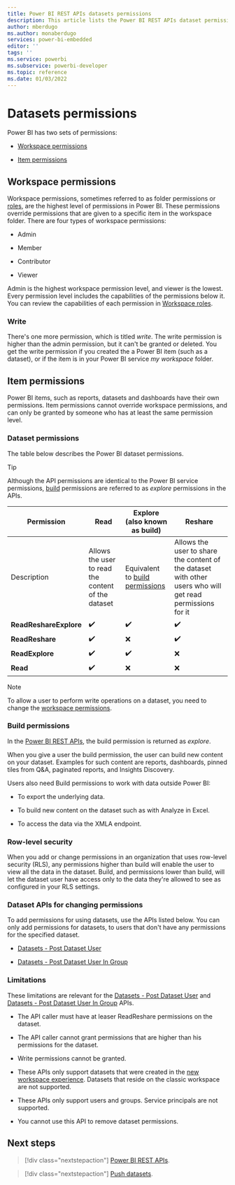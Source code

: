 ```yaml
---
title: Power BI REST APIs datasets permissions
description: This article lists the Power BI REST APIs dataset permissionss
author: mberdugo
ms.author: monaberdugo
services: power-bi-embedded
editor: ''
tags: ''
ms.service: powerbi
ms.subservice: powerbi-developer
ms.topic: reference
ms.date: 01/03/2022
---
```


# Datasets permissions

Power BI has two sets of permissions:

* [Workspace permissions](#workspace-permissions)

* [Item permissions](#item-permissions)

## Workspace permissions

Workspace permissions, sometimes referred to as folder permissions or [roles](./../collaborate-share/service-roles-new-workspaces.md), are the highest level of permissions in Power BI. These permissions override permissions that are given to a specific item in the workspace folder. There are four types of workspace permissions:

* Admin

* Member

* Contributor

* Viewer

Admin is the highest workspace permission level, and viewer is the lowest. Every permission level includes the capabilities of the permissions below it. You can review the capabilities of each permission in [Workspace roles](./../collaborate-share/service-roles-new-workspaces.md#workspace-roles).

### Write

There's one more permission, which is titled *write*. The write permission is higher than the admin permission, but it can't be granted or deleted. You get the write permission if you created the a Power BI item (such as a dataset), or if the item is in your Power BI service *my workspace* folder.

## Item permissions

Power BI items, such as reports, datasets and dashboards have their own permissions. Item permissions cannot override workspace permissions, and can only be granted by someone who has at least the same permission level.

### Dataset permissions

The table below describes the Power BI dataset permissions.

>[!TIP]
>Although the API permissions are identical to the Power BI service permissions, [build](#build) permissions are referred to as *explore* permissions in the APIs.

|Permission             |Read     |Explore (also known as build)  |Reshare  |
|-----------------------|---------|---------|---------|
|Description            |Allows the user to read the content of the dataset|Equivalent to [build permissions](#build-permisions) |Allows the user to share the content of the dataset with other users who will get read permissions for it |
|**ReadReshareExplore** |✔️       |✔️      |✔️       |
|**ReadReshare**        |✔️       |❌      |✔️       |
|**ReadExplore**        |✔️       |✔️      |❌       |
|**Read**               |✔️       |❌      |❌       |

>[!NOTE]
>To allow a user to perform write operations on a dataset, you need to change the [workspace permissions](#workspace-permissions).

### Build permissions

In the [Power BI REST APIs](/rest/api/power-bi/), the build permission is returned as *explore*.

When you give a user the build permission, the user can build new content on your dataset. Examples for such content are reports, dashboards, pinned tiles from Q&A, paginated reports, and Insights Discovery.

Users also need Build permissions to work with data outside Power BI:

* To export the underlying data.

* To build new content on the dataset such as with Analyze in Excel.

* To access the data via the XMLA endpoint.

### Row-level security

When you add or change permissions in an organization that uses row-level security (RLS), any permissions higher than build will enable the user to view all the data in the dataset. Build, and permissions lower than build, will let the dataset user have access only to the data they're allowed to see as configured in your RLS settings.

### Dataset APIs for changing permissions

To add permissions for using datasets, use the APIs listed below. You can only add permissions for datasets, to users that don't have any permissions for the specified dataset.

* [Datasets - Post Dataset User](/rest/api/power-bi/datasets/post-dataset-user)

* [Datasets - Post Dataset User In Group](/rest/api/power-bi/datasets/post-dataset-user-in-group)

### Limitations

These limitations are relevant for the [Datasets - Post Dataset User](/rest/api/power-bi/datasets/post-dataset-user) and [Datasets - Post Dataset User In Group](/rest/api/power-bi/datasets/post-dataset-user-in-group) APIs.

* The API caller must have at leaser ReadReshare permissions on the dataset.

* The API caller cannot grant permissions that are higher than his permissions for the dataset.

* Write permissions cannot be granted.

* These APIs only support datasets that were created in the [new workspace experience](/collaborate-share/service-new-workspaces). Datasets that reside on the classic workspace are not supported.

* These APIs only support users and groups. Service principals are not supported.

* You cannot use this API to remove dataset permissions.

## Next steps

>[!div class="nextstepaction"]
>[Power BI REST APIs](/rest/api/power-bi/).

>[!div class="nextstepaction"]
>[Push datasets](/rest/api/power-bi/push-datasets).
